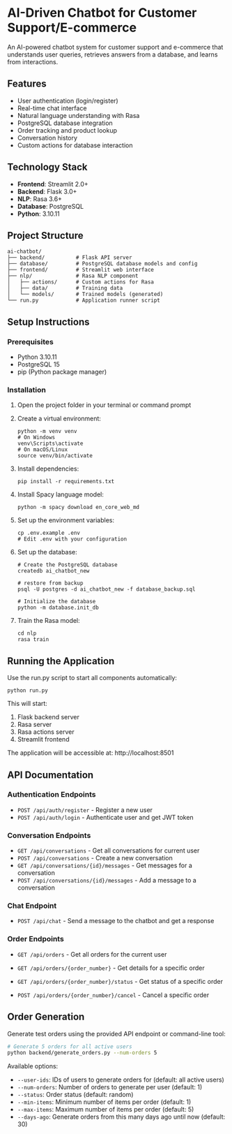# AI-Driven Chatbot for Customer Support/E-commerce

An AI-powered chatbot system for customer support and e-commerce that understands user queries, retrieves answers from a database, and learns from interactions.

## Features

- User authentication (login/register)
- Real-time chat interface
- Natural language understanding with Rasa
- PostgreSQL database integration
- Order tracking and product lookup
- Conversation history
- Custom actions for database interaction

## Technology Stack

- **Frontend**: Streamlit 2.0+
- **Backend**: Flask 3.0+
- **NLP**: Rasa 3.6+
- **Database**: PostgreSQL
- **Python**: 3.10.11

## Project Structure

```
ai-chatbot/
├── backend/          # Flask API server
├── database/         # PostgreSQL database models and config
├── frontend/         # Streamlit web interface
├── nlp/              # Rasa NLP component
│   ├── actions/      # Custom actions for Rasa
│   ├── data/         # Training data
│   └── models/       # Trained models (generated)
└── run.py            # Application runner script
```

## Setup Instructions

### Prerequisites

- Python 3.10.11
- PostgreSQL 15
- pip (Python package manager)

### Installation

1. Open the project folder in your terminal or command prompt

2. Create a virtual environment:
   ```
   python -m venv venv
   # On Windows
   venv\Scripts\activate
   # On macOS/Linux
   source venv/bin/activate
   ```

3. Install dependencies:
   ```
   pip install -r requirements.txt
   ```

4. Install Spacy language model:
   ```
   python -m spacy download en_core_web_md
   ```

5. Set up the environment variables:
   ```
   cp .env.example .env
   # Edit .env with your configuration
   ```

6. Set up the database:
   ```
   # Create the PostgreSQL database
   createdb ai_chatbot_new
   
   # restore from backup
   psql -U postgres -d ai_chatbot_new -f database_backup.sql
   
   # Initialize the database
   python -m database.init_db
   ```

7. Train the Rasa model:
   ```
   cd nlp
   rasa train
   ```

## Running the Application

Use the run.py script to start all components automatically:

```
python run.py
```

This will start:
1. Flask backend server
2. Rasa server
3. Rasa actions server
4. Streamlit frontend

The application will be accessible at: http://localhost:8501

## API Documentation

### Authentication Endpoints

- `POST /api/auth/register` - Register a new user
- `POST /api/auth/login` - Authenticate user and get JWT token

### Conversation Endpoints

- `GET /api/conversations` - Get all conversations for current user
- `POST /api/conversations` - Create a new conversation
- `GET /api/conversations/{id}/messages` - Get messages for a conversation
- `POST /api/conversations/{id}/messages` - Add a message to a conversation

### Chat Endpoint

- `POST /api/chat` - Send a message to the chatbot and get a response

### Order Endpoints

- `GET /api/orders` - Get all orders for the current user
- `GET /api/orders/{order_number}` - Get details for a specific order
- `GET /api/orders/{order_number}/status` - Get status of a specific order

- `POST /api/orders/{order_number}/cancel` - Cancel a specific order

## Order Generation

Generate test orders using the provided API endpoint or command-line tool:

```bash
# Generate 5 orders for all active users
python backend/generate_orders.py --num-orders 5
```

Available options:
- `--user-ids`: IDs of users to generate orders for (default: all active users)
- `--num-orders`: Number of orders to generate per user (default: 1)
- `--status`: Order status (default: random)
- `--min-items`: Minimum number of items per order (default: 1)
- `--max-items`: Maximum number of items per order (default: 5)
- `--days-ago`: Generate orders from this many days ago until now (default: 30)
